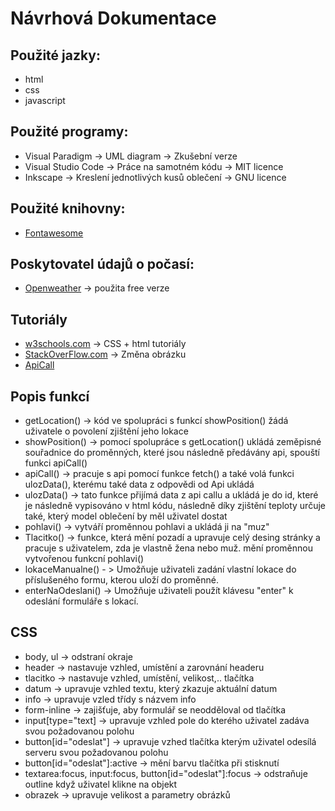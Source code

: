 # Návrhová Dokumentace

## Použité jazky:
- html
- css
- javascript    

## Použité programy:
- Visual Paradigm -> UML diagram -> Zkušební verze
- Visual Studio Code -> Práce na samotném kódu -> MIT licence
- Inkscape -> Kreslení jednotlivých kusů oblečení -> GNU licence

## Použité knihovny:
- [Fontawesome](https://fontawesome.com)  

## Poskytovatel údajů o počasí:
- [Openweather](https://openweathermap.org) -> použita free verze  

## Tutoriály  
- [w3schools.com](https://www.w3schools.com) -> CSS + html tutoriály  
- [StackOverFlow.com](https://stackoverflow.com) -> Změna obrázku  
- [ApiCall](https://bithacker.dev/fetch-weather-openweathermap-api-javascript)    

## Popis funkcí
- getLocation() -> kód ve spolupráci s funkcí showPosition() žádá uživatele o povolení zjištění jeho lokace
- showPosition() -> pomocí spolupráce s getLocation() ukládá zeměpisné souřadnice do proměnných, které jsou následně předávány api, spouští funkci apiCall()
- apiCall() -> pracuje s api pomocí funkce fetch() a také volá funkci ulozData(), kterému také data z odpovědi od Api ukládá
- ulozData() -> tato funkce přijímá data z api callu a ukládá je do id, které je následně vypisováno v html kódu, následně díky zjištění teploty určuje také, který model oblečení by měl uživatel dostat  
- pohlavi() -> vytváří proměnnou pohlavi a ukládá ji na "muz"
- Tlacitko() -> funkce, která mění pozadí a upravuje celý desing stránky a pracuje s uživatelem, zda je vlastně žena nebo muž. mění proměnnou vytvořenou funkcní pohlavi()  
- lokaceManualne() - > Umožňuje uživateli zadání vlastní lokace do příslušeného formu, kterou uloží do proměnné.
- enterNaOdeslani() -> Umožňuje uživateli použít klávesu "enter" k odeslání formuláře s lokací.

## CSS
- body, ul -> odstraní okraje
- header -> nastavuje vzhled, umístění a zarovnání headeru
- tlacitko -> nastavuje vzhled, umístění, velikost,.. tlačítka
- datum -> upravuje vzhled textu, který zkazuje aktuální datum
- info -> upravuje vzled třídy s názvem info  
- form-inline -> zajišťuje, aby formulář se neodděloval od tlačítka
- input[type="text] -> upravuje vzhled pole do kterého uživatel zadáva svou požadovanou polohu
- button[id="odeslat"] -> upravuje vzhed tlačítka kterým uživatel odesílá serveru svou požadovanou polohu
- button[id="odeslat"]:active -> mění barvu tlačítka při stisknutí
- textarea:focus, input:focus, button[id="odeslat"]:focus -> odstraňuje outline když uživatel klikne na objekt
- obrazek -> upravuje velikost a parametry obrázků

